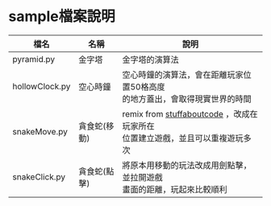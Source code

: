 # sample檔案說明

|檔名|名稱|說明|
|---|---|---|
|pyramid.py|金字塔|金字塔的演算法|
|hollowClock.py|空心時鐘|空心時鐘的演算法，會在距離玩家位置50格高度</br>的地方蓋出，會取得現實世界的時間|
|snakeMove.py|貪食蛇(移動)|remix from [stuffaboutcode](http://www.stuffaboutcode.com/2013/03/raspberry-pi-minecraft-snake.html) ，改成在玩家所在</br>位置建立遊戲，並且可以重複遊玩多次|
|snakeClick.py|貪食蛇(點擊)|將原本用移動的玩法改成用劍點擊，並拉開遊戲</br>畫面的距離，玩起來比較順利|